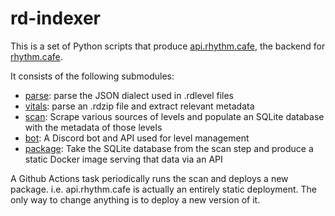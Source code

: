 # rd-indexer

This is a set of Python scripts that produce [api.rhythm.cafe](https://api.rhythm.cafe),
the backend for [rhythm.cafe](https://rhythm.cafe).

It consists of the following submodules:

 - [parse](./orchard/parse/README.md): parse the JSON dialect used in .rdlevel files
 - [vitals](./orchard/vitals/README.md): parse an .rdzip file and extract relevant metadata
 - [scan](./orchard/scan/README.md): Scrape various sources of levels and populate an SQLite
   database with the metadata of those levels
 - [bot](./orchard/bot/README.md): A Discord bot and API used for level management
 - [package](./orchard/package/README.md): Take the SQLite database from the scan step and
   produce a static Docker image serving that data via an API

A Github Actions task periodically runs the scan and deploys a new package. i.e. api.rhythm.cafe
is actually an entirely static deployment. The only way to change anything is to deploy a new
version of it.
